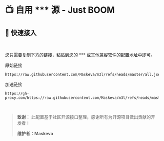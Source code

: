# 📺 自用 *** 源 - Just BOOM

## 🚀 快速接入

<br>

您只需要复制下方的链接，粘贴到您的 *** 或其他兼容软件的配置地址中即可。

原始链接
```text 
https://raw.githubusercontent.com/Maskeva/m3l/refs/heads/master/all.json
```
加速链接
```text 
https://gh-proxy.com/https://raw.githubusercontent.com/Maskeva/m3l/refs/heads/master/all.json
```
<br>

> **致谢：** 此配置基于社区开源接口整理，感谢所有为开源项目做出贡献的开发者！
> 
> **维护者：Maskeva**